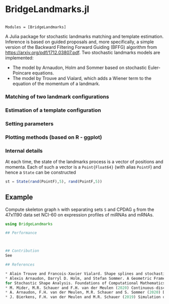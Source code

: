 # BridgeLandmarks.jl

```@index
```

```@autodocs
Modules = [BridgeLandmarks]
```

A Julia package for stochastic landmarks matching and template estimation. Inference is based on guided proposals and, more specifically, a simple version of the Backward Filtering Forward Guiding (BFFG) algorithm from <https://arxiv.org/pdf/1712.03807.pdf>. Two stochastic landmarks models are implemented:

- The model by Arnaudon, Holm and Sommer based on stochastic Euler-Poincare equations.
- The model by Trouve and Vialard, which adds a Wiener term to the equation of the momentum of a landmark.  

### Matching of two landmark configurations

### Estimation of a template configuration

### Setting parameters

### Plotting methods (based on R - ggplot)

### Internal details

At each time, the state of the landmarks process is a vector of positions and momenta. Each of such a vector is a `Point{Float64}` (with alias `PointF`) and hence a `State` can be constructed
```julia
st = State(rand(PointF),5), rand(PointF,5))
```



## Example


Compute skeleton graph `h` with separating sets `S` and CPDAG `g` from
the 47x1190 data set NCI-60 on expression profiles of miRNAs and mRNAs.

```julia
using BridgeLandmarks

## Performance



## Contribution
See

## References

* Alain Trouve and Francois-Xavier Vialard. Shape splines and stochastic shape evolutions: A second order point of view. Quarterly of Applied Mathematics, 70(2):219–251, 2012. ISSN 0033-569X, 1552-4485. doi: 10.1090/S0033-569X-2012-01250-4.
* Alexis Arnaudon, Darryl D. Holm, and Stefan Sommer. A Geometric Framework
for Stochastic Shape Analysis. Foundations of Computational Mathematics, 19(3): 653–701, June 2019. ISSN 1615-3383. doi: 10.1007/s10208-018-9394-z.
* M. Mider, M.R. Schauer and F.H. van der Meulen (2020) Continuous-discrete smoothing of diffusions
* A. Arnaudon, F.H. van der Meulen, M.R. Schauer and S. Sommer (2020) Diffusion bridges for stochastic Hamiltonian systems with applications to shape analysis
* J. Bierkens, F.H. van der Meulen and M.R. Schauer (2019) Simulation of elliptic and hypo-elliptic conditional diffusions. To appear in Advances in Applied Probability
